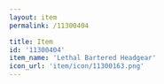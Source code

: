```yaml
---
layout: item
permalink: /11300404

title: Item
id: '11300404'
item_name: 'Lethal Bartered Headgear'
icon_url: 'item/icon/11300163.png'
---
```

